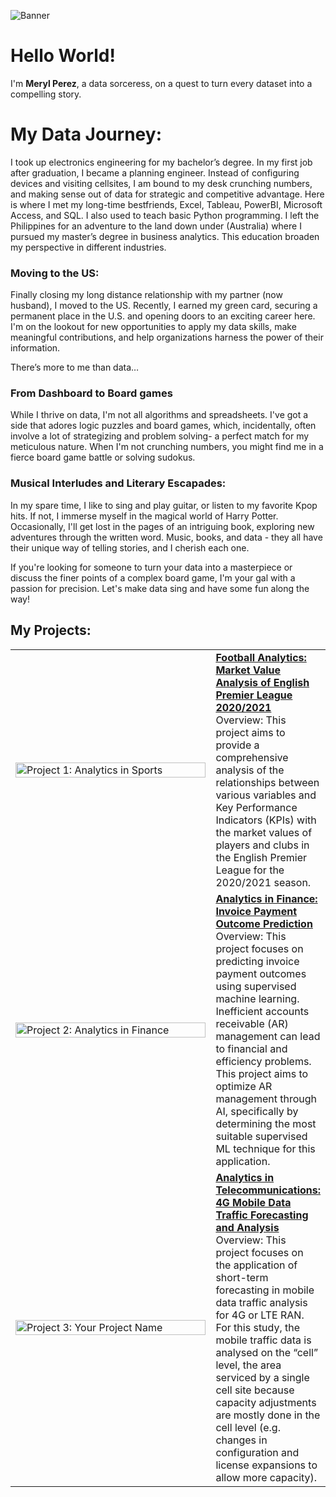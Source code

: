![Banner](https://raw.githubusercontent.com/mrylprz/portfolio/main/Project%20Covers/portfolio-temporary-banner.png)

# Hello World!

I'm **Meryl Perez**, a data sorceress, on a quest to turn every dataset into a compelling story.

# My Data Journey:

I took up electronics engineering for my bachelor’s degree. In my first job after graduation, I became a planning engineer. Instead of configuring devices and visiting cellsites, I am bound to my desk crunching numbers, and making sense out of data for strategic and competitive advantage. Here is where I met my long-time bestfriends, Excel, Tableau, PowerBI, Microsoft Access, and SQL. I also used to teach basic Python programming. I left the Philippines for an adventure to the land down under (Australia) where I pursued my master’s degree in business analytics. This education broaden my perspective in different industries.

### Moving to the US:
Finally closing my long distance relationship with my partner (now husband), I moved to the US. Recently, I earned my green card, securing a permanent place in the U.S. and opening doors to an exciting career here. I'm on the lookout for new opportunities to apply my data skills, make meaningful contributions, and help organizations harness the power of their information.

There’s more to me than data…

### From Dashboard to Board games

While I thrive on data, I'm not all algorithms and spreadsheets. I've got a side that adores logic puzzles and board games, which, incidentally, often involve a lot of strategizing and problem solving- a perfect match for my meticulous nature. When I'm not crunching numbers, you might find me in a fierce board game battle or solving sudokus.

### Musical Interludes and Literary Escapades:
In my spare time, I like to sing and play guitar, or listen to my favorite Kpop hits. If not, I immerse myself in the magical world of Harry Potter. Occasionally, I'll get lost in the pages of an intriguing book, exploring new adventures through the written word. Music, books, and data - they all have their unique way of telling stories, and I cherish each one.

If you're looking for someone to turn your data into a masterpiece or discuss the finer points of a complex board game, I'm your gal with a passion for precision. Let's make data sing and have some fun along the way!

## My Projects:

<table>
  <tr>
    <td style="width: 400px;">
      <a href="https://mrylprz.github.io/englishpremierleague20202021/">
        <img src="https://raw.githubusercontent.com/mrylprz/portfolio/main/Project%20Covers/englishpremierleague20202021_cover.png" alt="Project 1: Analytics in Sports" width="100%">
      </a>
    </td>
    <td><a href="https://mrylprz.github.io/englishpremierleague20202021/"><strong>Football Analytics: Market Value Analysis of English Premier League 2020/2021 </strong> </a> <br> Overview: This project aims to provide a comprehensive analysis of the relationships between various variables and Key Performance Indicators (KPIs) with the market values of players and clubs in the English Premier League for the 2020/2021 season.</td>
  </tr>
  <tr>
    <td>
      <a href="https://mrylprz.github.io/predicting-payment-outcomes/">
        <img src="https://raw.githubusercontent.com/mrylprz/portfolio/main/Project%20Covers/predicting-payment-outcomes_cover.png" alt="Project 2: Analytics in Finance" width="100%">
      </a>
    </td>
    <td><a href="https://mrylprz.github.io/predicting-payment-outcomes/"><strong>Analytics in Finance: Invoice Payment Outcome Prediction </strong> </a> <br> Overview: This project focuses on predicting invoice payment outcomes using supervised machine learning. Inefficient accounts receivable (AR) management can lead to financial and efficiency problems. This project aims to optimize AR management through AI, specifically by determining the most suitable supervised ML technique for this application.</td>
  </tr>
  <tr>
    <td>
      <a href="https://mrylprz.github.io/LTE-traffic-forecasting/">
        <img src="https://raw.githubusercontent.com/mrylprz/portfolio/main/Project%20Covers/LTE-traffic-forecasting_cover.png" alt="Project 3: Your Project Name" width="100%">
      </a>
    </td>
    <td><a href="https://mrylprz.github.io/LTE-traffic-forecasting/"><strong>Analytics in Telecommunications: 4G Mobile Data Traffic Forecasting and Analysis </strong> </a> <br> Overview: This project focuses on the application of short-term forecasting in mobile data traffic analysis for 4G or LTE RAN. For this study, the mobile traffic data is analysed on the “cell” level, the area serviced by a single cell site because capacity adjustments are mostly done in the cell level (e.g. changes in configuration and license expansions to allow more capacity).</td>
  </tr>
</table>
